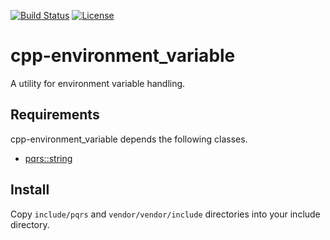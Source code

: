 [![Build Status](https://github.com/pqrs-org/cpp-environment_variable/workflows/CI/badge.svg)](https://github.com/pqrs-org/cpp-environment_variable/actions)
[![License](https://img.shields.io/badge/license-Boost%20Software%20License-blue.svg)](https://github.com/pqrs-org/cpp-environment_variable/blob/main/LICENSE.md)

# cpp-environment_variable

A utility for environment variable handling.

## Requirements

cpp-environment_variable depends the following classes.

- [pqrs::string](https://github.com/pqrs-org/cpp-string)

## Install

Copy `include/pqrs` and `vendor/vendor/include` directories into your include directory.

